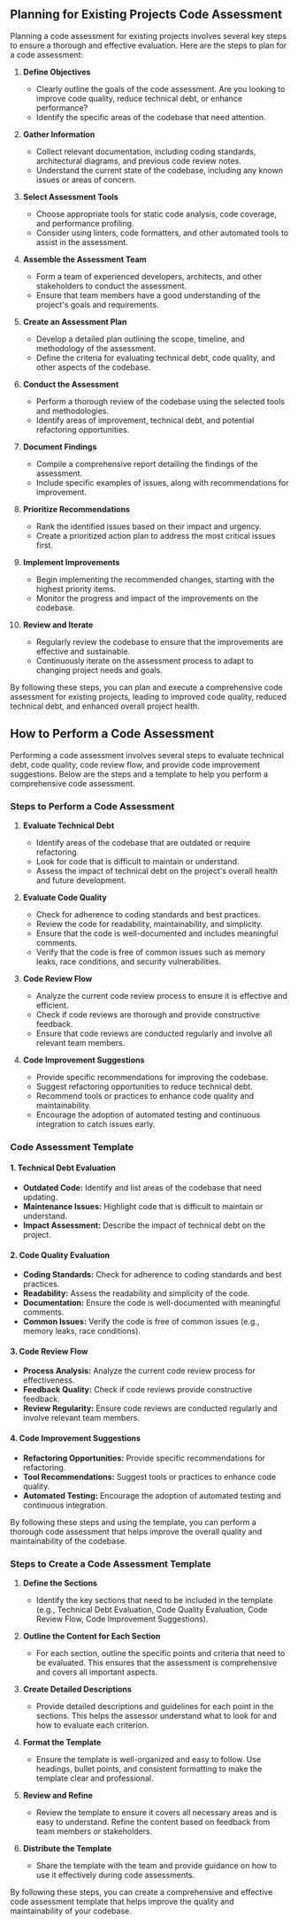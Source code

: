 ## Planning for Existing Projects Code Assessment

Planning a code assessment for existing projects involves several key steps to ensure a thorough and effective evaluation. Here are the steps to plan for a code assessment:

1. **Define Objectives**
   - Clearly outline the goals of the code assessment. Are you looking to improve code quality, reduce technical debt, or enhance performance?
   - Identify the specific areas of the codebase that need attention.

2. **Gather Information**
   - Collect relevant documentation, including coding standards, architectural diagrams, and previous code review notes.
   - Understand the current state of the codebase, including any known issues or areas of concern.

3. **Select Assessment Tools**
   - Choose appropriate tools for static code analysis, code coverage, and performance profiling.
   - Consider using linters, code formatters, and other automated tools to assist in the assessment.

4. **Assemble the Assessment Team**
   - Form a team of experienced developers, architects, and other stakeholders to conduct the assessment.
   - Ensure that team members have a good understanding of the project's goals and requirements.

5. **Create an Assessment Plan**
   - Develop a detailed plan outlining the scope, timeline, and methodology of the assessment.
   - Define the criteria for evaluating technical debt, code quality, and other aspects of the codebase.

6. **Conduct the Assessment**
   - Perform a thorough review of the codebase using the selected tools and methodologies.
   - Identify areas of improvement, technical debt, and potential refactoring opportunities.

7. **Document Findings**
   - Compile a comprehensive report detailing the findings of the assessment.
   - Include specific examples of issues, along with recommendations for improvement.

8. **Prioritize Recommendations**
   - Rank the identified issues based on their impact and urgency.
   - Create a prioritized action plan to address the most critical issues first.

9. **Implement Improvements**
   - Begin implementing the recommended changes, starting with the highest priority items.
   - Monitor the progress and impact of the improvements on the codebase.

10. **Review and Iterate**
    - Regularly review the codebase to ensure that the improvements are effective and sustainable.
    - Continuously iterate on the assessment process to adapt to changing project needs and goals.

By following these steps, you can plan and execute a comprehensive code assessment for existing projects, leading to improved code quality, reduced technical debt, and enhanced overall project health.

## How to Perform a Code Assessment

Performing a code assessment involves several steps to evaluate technical debt, code quality, code review flow, and provide code improvement suggestions. Below are the steps and a template to help you perform a comprehensive code assessment.

### Steps to Perform a Code Assessment

1. **Evaluate Technical Debt**
   - Identify areas of the codebase that are outdated or require refactoring.
   - Look for code that is difficult to maintain or understand.
   - Assess the impact of technical debt on the project's overall health and future development.

2. **Evaluate Code Quality**
   - Check for adherence to coding standards and best practices.
   - Review the code for readability, maintainability, and simplicity.
   - Ensure that the code is well-documented and includes meaningful comments.
   - Verify that the code is free of common issues such as memory leaks, race conditions, and security vulnerabilities.

3. **Code Review Flow**
   - Analyze the current code review process to ensure it is effective and efficient.
   - Check if code reviews are thorough and provide constructive feedback.
   - Ensure that code reviews are conducted regularly and involve all relevant team members.

4. **Code Improvement Suggestions**
   - Provide specific recommendations for improving the codebase.
   - Suggest refactoring opportunities to reduce technical debt.
   - Recommend tools or practices to enhance code quality and maintainability.
   - Encourage the adoption of automated testing and continuous integration to catch issues early.

### Code Assessment Template

#### 1. Technical Debt Evaluation
- **Outdated Code:** Identify and list areas of the codebase that need updating.
- **Maintenance Issues:** Highlight code that is difficult to maintain or understand.
- **Impact Assessment:** Describe the impact of technical debt on the project.

#### 2. Code Quality Evaluation
- **Coding Standards:** Check for adherence to coding standards and best practices.
- **Readability:** Assess the readability and simplicity of the code.
- **Documentation:** Ensure the code is well-documented with meaningful comments.
- **Common Issues:** Verify the code is free of common issues (e.g., memory leaks, race conditions).

#### 3. Code Review Flow
- **Process Analysis:** Analyze the current code review process for effectiveness.
- **Feedback Quality:** Check if code reviews provide constructive feedback.
- **Review Regularity:** Ensure code reviews are conducted regularly and involve relevant team members.

#### 4. Code Improvement Suggestions
- **Refactoring Opportunities:** Provide specific recommendations for refactoring.
- **Tool Recommendations:** Suggest tools or practices to enhance code quality.
- **Automated Testing:** Encourage the adoption of automated testing and continuous integration.

By following these steps and using the template, you can perform a thorough code assessment that helps improve the overall quality and maintainability of the codebase.

### Steps to Create a Code Assessment Template

1. **Define the Sections**
   - Identify the key sections that need to be included in the template (e.g., Technical Debt Evaluation, Code Quality Evaluation, Code Review Flow, Code Improvement Suggestions).

2. **Outline the Content for Each Section**
   - For each section, outline the specific points and criteria that need to be evaluated. This ensures that the assessment is comprehensive and covers all important aspects.

3. **Create Detailed Descriptions**
   - Provide detailed descriptions and guidelines for each point in the sections. This helps the assessor understand what to look for and how to evaluate each criterion.

4. **Format the Template**
   - Ensure the template is well-organized and easy to follow. Use headings, bullet points, and consistent formatting to make the template clear and professional.

5. **Review and Refine**
   - Review the template to ensure it covers all necessary areas and is easy to understand. Refine the content based on feedback from team members or stakeholders.

6. **Distribute the Template**
   - Share the template with the team and provide guidance on how to use it effectively during code assessments.

By following these steps, you can create a comprehensive and effective code assessment template that helps improve the quality and maintainability of your codebase.

